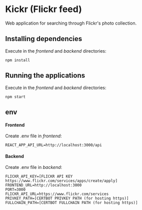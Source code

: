 # Kickr (Flickr feed)

Web application for searching through Flickr's photo collection.


## Installing dependencies

Execute in the _frontend_ and _backend_ directories:

`npm install`


## Running the applications

Execute in the _frontend_ and _backend_ directories:

`npm start`


## env
#### Frontend
Create .env file in _frontend_:

`REACT_APP_API_URL=http://localhost:3000/api`


#### Backend
Create .env file in _backend_:

```
FLICKR_API_KEY=[FLICKR API KEY https://www.flickr.com/services/apps/create/apply]
FRONTEND_URL=http://localhost:3000
PORT=3000
FLICKR_API_URL=https://www.flickr.com/services
PRIVKEY_PATH=[CERTBOT PRIVKEY PATH (for hosting https)]
FULLCHAIN_PATH=[CERTBOT FULLCHAIN PATH (for hosting https)]
```
